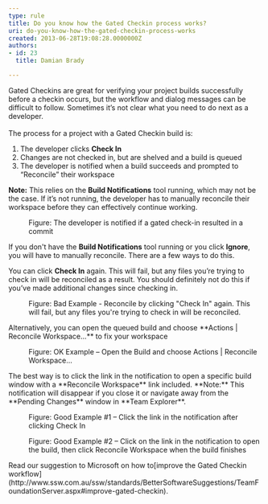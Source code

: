 ```yaml
---
type: rule
title: Do you know how the Gated Checkin process works?
uri: do-you-know-how-the-gated-checkin-process-works
created: 2013-06-28T19:08:28.0000000Z
authors:
- id: 23
  title: Damian Brady

---
```


 Gated Checkins are great for verifying your project builds successfully before a checkin occurs, but the workflow and dialog messages can be difficult to follow.  Sometimes it’s not clear what you need to do next as a developer.<br><br> 
​​The process for a project with a Gated Checkin build is:

1. The developer clicks **Check In**
2. Changes are not checked in, but are shelved and a build is queued
3. The developer is notified when a build succeeds and prompted to “Reconcile” their workspace


**Note:** This relies on the **Build Notifications** tool running, which may not be the case.  If it’s not running, the developer has to manually reconcile their workspace before they can effectively continue working.
 ​     <dl class="image"><dt><img src="/TFS/RulesToBetterVersionControlwithTFS(AKASourceControl)/PublishingImages/gated-checkin-1.jpg" alt=""></dt><dd>Figure&#58; The developer is notified if a gated check-in resulted in a commit</dd></dl>
If you don't have the **Build Notifications** tool running or you click **Ignore**, you will have to manually reconcile. There are a few ways to do this.

You can click **Check In** again.  This will fail, but any files you’re trying to check in will be reconciled as a result.  You should definitely not do this if you’ve made additional changes since checking in.
<dl class="badImage"><dt><img src="/TFS/RulesToBetterVersionControlwithTFS(AKASourceControl)/PublishingImages/gated-checkin-2.jpg" alt=""></dt><dd>Figure&#58; Bad Example - Reconcile by clicking &quot;Check In&quot; again.  This will fail, but any files you're trying to check in will be reconciled.</dd></dl>
Alternatively, you can open the queued build and choose **Actions | Reconcile Workspace...** to fix your workspace
<dl class="goodImage"><dt><img src="/TFS/RulesToBetterVersionControlwithTFS(AKASourceControl)/PublishingImages/gated-checkin-3.jpg" alt=""></dt><dd>Figure&#58; OK Example – Open the Build and choose Actions | Reconcile Workspace...</dd></dl>
The best way is to click the link in the notification to open a specific build window with a **Reconcile Workspace** link included.
**Note:** This notification will disappear if you close it or navigate away from the **Pending Changes** window in **Team Explorer**.
<dl class="goodImage"><dt><img src="/TFS/RulesToBetterVersionControlwithTFS(AKASourceControl)/PublishingImages/gated-checkin-4.jpg" alt=""></dt><dd>Figure&#58; Good Example #1 – Click the link in the notification after clicking Check In</dd></dl><dl class="goodImage"><dt><img src="/TFS/RulesToBetterVersionControlwithTFS(AKASourceControl)/PublishingImages/gated-checkin-5.jpg" alt=""></dt><dd>Figure&#58; Good Example #2 – Click on the link in the notification to open the build, then click Reconcile Workspace when the build finishes</dd></dl>
Read our suggestion to Microsoft on how to[improve the Gated Checkin workflow](http&#58;//www.ssw.com.au/ssw/standards/BetterSoftwareSuggestions/TeamFoundationServer.aspx#improve-gated-checkin).

